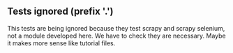 ## Tests ignored (prefix '.')

This tests are being ignored because they test scrapy and scrapy selenium, not a module developed here. We have to check they are necessary. Maybe it makes more sense like tutorial files.
